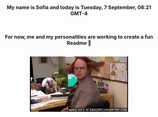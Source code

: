 


<div align="center">
<h3 >My name is Sofia and today is Tuesday, 7 September, 08:21 GMT-4</h3><br>
<h3 >For now, me and my personalities are working to create a fun Readme 👋
</h3><br>
<img src='img/dwight.gif' alt='working...'/>
</div>
